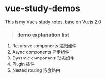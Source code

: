 # vue-study-demos
This is my Vuejs study notes, base on Vuejs 2.0 <br/>

> ### demo explanation list

1. Recursive components 递归组件
2. Async components 异步组件
3. Dynamic components 动态组件
4. Plugin 插件
5. Nested routing 嵌套路由
